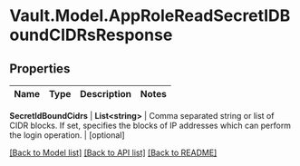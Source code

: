 # Vault.Model.AppRoleReadSecretIDBoundCIDRsResponse

## Properties

Name | Type | Description | Notes
------------ | ------------- | ------------- | -------------

**SecretIdBoundCidrs** | **List&lt;string&gt;** | Comma separated string or list of CIDR blocks. If set, specifies the blocks of IP addresses which can perform the login operation. | [optional] 

[[Back to Model list]](../README.md#documentation-for-models) [[Back to API list]](../README.md#documentation-for-api-endpoints) [[Back to README]](../README.md)


